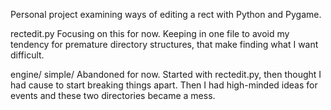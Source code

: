 Personal project examining ways of editing a rect with Python and Pygame.

rectedit.py
    Focusing on this for now. Keeping in one file to avoid my tendency for
    premature directory structures, that make finding what I want difficult.

engine/
simple/
    Abandoned for now. Started with rectedit.py, then thought I had cause to
    start breaking things apart. Then I had high-minded ideas for events and
    these two directories became a mess.
